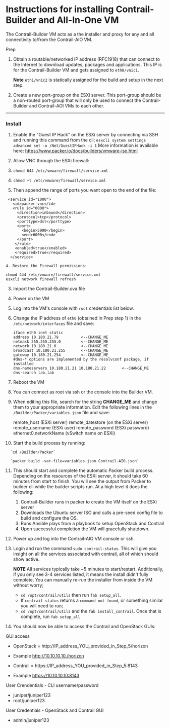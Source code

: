 # Instructions for installing Contrail-Builder and All-In-One VM
The Contrail-Builder VM acts as a the installer and proxy for any and all
connectivity to/from the Contrail-AIO VM.

Prep
1.  Obtain a routable/networked IP address (RFC1918) that can connect to the Internet to
    download updates, packages and applications.  This IP is for the Contrail-Builder VM
    and gets assigned to `eth0/vnic1`.

    **Note** `eth1/vnic2` is statically assigned for the build and setup in the
    next step.

2.  Create a new port-group on the ESXi server.  This port-group should be a
    non-routed port-group that will only be used to connect the Contrail-Builder and
    Contrail-AOI VMs to each other.
***


### Install
1.  Enable the "Guest IP Hack" on the ESXi server by connecting via SSH and running
    this command from the cli;
    `esxcli system settings advanced set -o /Net/GuestIPHack -i 1`
    More information is available here:
    https://www.packer.io/docs/builders/vmware-iso.html

2.  Allow VNC through the ESXi firewall:

  1. `chmod 644 /etc/vmware/firewall/service.xml`

  2. `chmod +t /etc/vmware/firewall/service.xml`

  3. Then append the range of ports you want open to the end of the file:
>
```
 <service id="1000">
   <id>packer-vnc</id>
   <rule id="0000">
     <direction>inbound</direction>
     <protocol>tcp</protocol>
     <porttype>dst</porttype>
     <port>
       <begin>5900</begin>
       <end>6000</end>
     </port>
    </rule>
    <enabled>true</enabled>
    <required>true</required>
  </service>
```

    4. Restore the Firewall permissions:
>
```
chmod 444 /etc/vmware/firewall/service.xml
esxcli network firewall refresh   
```

3.  Import the Contrail-Builder.ova file

4.  Power on the VM

5.  Log into the VM's console with `root` credentials list below.

6.  Change the IP address of `eth0` (obtained in Prep step 1) in the
    `/etc/network/interfaces` file and save:

        iface eth0 inet static
        address 10.180.21.79          <--CHANGE_ME
        netmask 255.255.255.0         <--CHANGE_ME
        network 10.180.21.0           <--CHANGE_ME
        broadcast 10.180.21.255       <--CHANGE_ME
        gateway 10.180.21.254         <--CHANGE_ME
        #dns-* options are implemented by the resolvconf package, if installed
        dns-nameservers 10.180.21.21 10.180.21.22       <--CHANGE_ME
        dns-search lab.lab

7.  Reboot the VM

8.  You can connect as root via ssh or the console into the Builder VM.

9.  When editing this file, search for the string **CHANGE_ME** and change them
to your appropriate information.  Edit the following lines in the
`/Builder/Packer/variables.json` file and save:

      remote_host (ESXi server)
      remote_datestore (on the ESXi server)
      remote_username (ESXi user)
      remote_password (ESXi password)
      ethernet0.networkName (vSwitch name on ESXi)

10.    Start the build process by running:

      `cd /Builder/Packer`

      `packer build -var-file=variables.json Contrail-AIO.json`

11.  This should start and complete the automatic Packer build process.  Depending
      on the resources of the ESXi server, it should take 60 minutes from
      start to finish.  You will see the output from Packer to builder cli while the
      builder scripts run.  At a high level it does the following:
      1.  Contrail-Builder runs in packer to create the VM itself on the ESXi server
      2.  Downloads the Ubuntu server ISO and calls a pre-seed config file to
      build and configure the OS.
      3.  Runs Ansible plays from a playbook to setup OpenStack and Contrail
      4.  Upon successful completion the VM will gracefully shutdown.

12.  Power up and log into the Contrail-AIO VM console or ssh.
13.  Login and run the command `sudo contrail-status`.  This will give you insight
     on all the services associated with contrail, all of which should show active.

     **NOTE** All services typically take ~5 minutes to start/restart.
     Additionally, if you only see 3-4 services listed, it means the install
     didn't fully complete.  You can manually re-run the installer from
     inside the VM without worry;

     * `cd /opt/contrail/utils` then run `fab setup_all`.
     * If `contrail-status` returns a `command not found`, or something similar
     you will need to run;
     * `cd /opt/contrail/utils` and the `fab install_contrail`.  Once that is complete,
     run `fab setup_all`

14.  You should now be able to access the Contrail and OpenStack GUIs:

GUI access
* OpenStack = http://IP_address_YOU_provided_in_Step_5/horizon
* Example http://10.10.10.10./horizon

* Contrail = https://IP_address_YOU_provided_in_Step_5:8143
* Example https://10.10.10.10:8143

User Crendentials - CLI  username/password
* juniper/juniper123
* root/juniper123

User Credentials - OpenStack and Contrail GUI
* admin/juniper123
